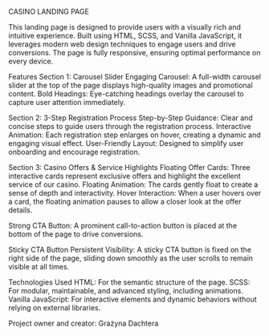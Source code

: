 CASINO LANDING PAGE

This landing page is designed to provide users with a visually rich and intuitive experience. 
Built using HTML, SCSS, and Vanilla JavaScript, it leverages modern web design techniques to engage users and drive conversions. 
The page is fully responsive, ensuring optimal performance on every device.

Features
Section 1: Carousel Slider
Engaging Carousel: A full-width carousel slider at the top of the page displays high-quality images and promotional content.
Bold Headings: Eye-catching headings overlay the carousel to capture user attention immediately.

Section 2: 3-Step Registration Process
Step-by-Step Guidance: Clear and concise steps to guide users through the registration process.
Interactive Animation: Each registration step enlarges on hover, creating a dynamic and engaging visual effect.
User-Friendly Layout: Designed to simplify user onboarding and encourage registration.

Section 3: Casino Offers & Service Highlights
Floating Offer Cards: Three interactive cards represent exclusive offers and highlight the excellent service of our casino.
Floating Animation: The cards gently float to create a sense of depth and interactivity.
Hover Interaction: When a user hovers over a card, the floating animation pauses to allow a closer look at the offer details.

Strong CTA Button: A prominent call-to-action button is placed at the bottom of the page to drive conversions.

Sticky CTA Button
Persistent Visibility: A sticky CTA button is fixed on the right side of the page, sliding down smoothly as the user scrolls to remain visible at all times.

Technologies Used
HTML: For the semantic structure of the page.
SCSS: For modular, maintainable, and advanced styling, including animations.
Vanilla JavaScript: For interactive elements and dynamic behaviors without relying on external libraries.

Project owner and creator: Grażyna Dachtera
